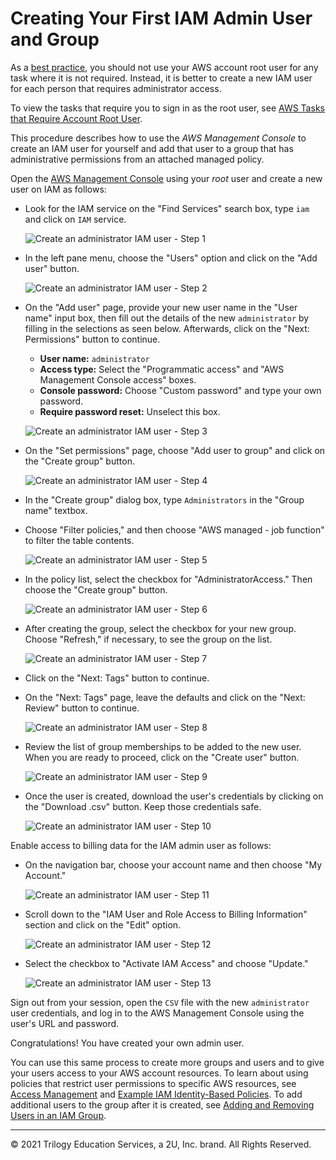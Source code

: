 # Creating Your First IAM Admin User and Group

As a [best practice][1], you should not use your AWS account root user for any task where it is not required. Instead, it is better to create a new IAM user for each person that requires administrator access.

To view the tasks that require you to sign in as the root user, see [AWS Tasks that Require Account Root User][2].

This procedure describes how to use the _AWS Management Console_ to create an IAM user for yourself and add that user to a group that has administrative permissions from an attached managed policy.

Open the [AWS Management Console](https://console.aws.amazon.com) using your _root_ user and create a new user on IAM as follows:

* Look for the IAM service on the "Find Services" search box, type `iam` and click on `IAM` service.

  ![Create an administrator IAM user - Step 1](Images/iam-user-1.png)

* In the left pane menu, choose the "Users" option and click on the "Add user" button.

  ![Create an administrator IAM user - Step 2](Images/iam-user-2.png)

* On the "Add user" page, provide your new user name in the "User name" input box, then fill out the details of the new `administrator` by filling in the selections as seen below.  Afterwards, click on the "Next: Permissions" button to continue.

  * **User name:** `administrator`
  * **Access type:** Select the "Programmatic access" and "AWS Management Console access" boxes.
  * **Console password:** Choose "Custom password" and type your own password.
  * **Require password reset:** Unselect this box.

  ![Create an administrator IAM user - Step 3](Images/iam-user-3.png)

* On the "Set permissions" page, choose "Add user to group" and click on the "Create group" button.

  ![Create an administrator IAM user - Step 4](Images/iam-user-4.png)

* In the "Create group" dialog box, type `Administrators` in the "Group name" textbox.

* Choose "Filter policies," and then choose "AWS managed - job function" to filter the table contents.

  ![Create an administrator IAM user - Step 5](Images/iam-user-5.png)

* In the policy list, select the checkbox for "AdministratorAccess." Then choose the "Create group" button.

  ![Create an administrator IAM user - Step 6](Images/iam-user-6.png)

* After creating the group, select the checkbox for your new group. Choose "Refresh," if necessary, to see the group on the list.

  ![Create an administrator IAM user - Step 7](Images/iam-user-7.png)

* Click on the "Next: Tags" button to continue.

* On the "Next: Tags" page, leave the defaults and click on the "Next: Review" button to continue.

  ![Create an administrator IAM user - Step 8](Images/iam-user-8.png)

* Review the list of group memberships to be added to the new user. When you are ready to proceed, click on the "Create user" button.

  ![Create an administrator IAM user - Step 9](Images/iam-user-9.png)

* Once the user is created, download the user's credentials by clicking on the "Download .csv" button. Keep those credentials safe.

  ![Create an administrator IAM user - Step 10](Images/iam-user-10.png)

Enable access to billing data for the IAM admin user as follows:

* On the navigation bar, choose your account name and then choose "My Account."

  ![Create an administrator IAM user - Step 11](Images/iam-user-11.png)

* Scroll down to the "IAM User and Role Access to Billing Information" section and click on the "Edit" option.

  ![Create an administrator IAM user - Step 12](Images/iam-user-12.png)

* Select the checkbox to "Activate IAM Access" and choose "Update."

  ![Create an administrator IAM user - Step 13](Images/iam-user-13.png)

Sign out from your session, open the `CSV` file with the new `administrator` user credentials, and log in to the AWS Management Console using the user's URL and password.

Congratulations! You have created your own admin user.

You can use this same process to create more groups and users and to give your users access to your AWS account resources. To learn about using policies that restrict user permissions to specific AWS resources, see [Access Management](https://docs.aws.amazon.com/IAM/latest/UserGuide/access.html) and [Example IAM Identity-Based Policies](https://docs.aws.amazon.com/IAM/latest/UserGuide/access_policies_examples.html). To add additional users to the group after it is created, see [Adding and Removing Users in an IAM Group](https://docs.aws.amazon.com/IAM/latest/UserGuide/id_groups_manage_add-remove-users.html).

[1]: https://docs.aws.amazon.com/IAM/latest/UserGuide/best-practices.html
[2]: https://docs.aws.amazon.com/general/latest/gr/aws_tasks-that-require-root.html

---
© 2021 Trilogy Education Services, a 2U, Inc. brand. All Rights Reserved.
